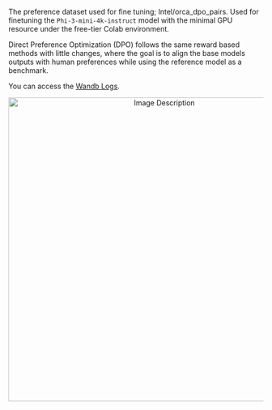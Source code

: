 The preference dataset used for fine tuning; Intel/orca_dpo_pairs. Used for finetuning the ```Phi-3-mini-4k-instruct``` model with the minimal GPU resource under the free-tier Colab environment.

Direct Preference Optimization (DPO) follows the same reward based methods with little changes, where the goal is to align the base models outputs with human preferences while using the reference model as a benchmark.

You can access the [Wandb Logs](https://wandb.ai/mishra4-deeplogic-ai/huggingface/reports/train-loss-24-07-22-22-08-06---Vmlldzo4NzY2NzU4?accessToken=2jdm6mkp6fuqn7z0nkf7d90swgrsk80ritosa4obig60c23dnrcco19dj1b9et53).

<p align="center">
  
  <img src="https://github.com/user-attachments/assets/f0057179-066b-42d4-ae90-1e6235383c45" alt="Image Description" width="600"/>
</p>
